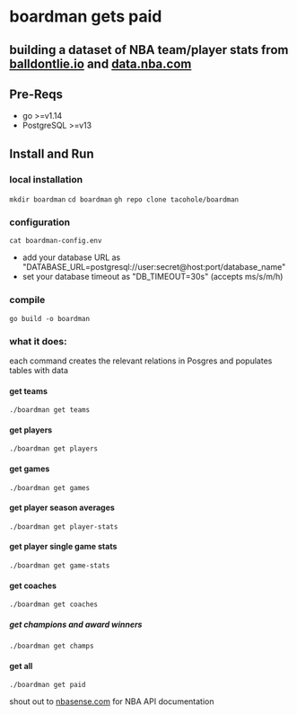 # boardman gets paid

## building a dataset of NBA team/player stats from [balldontlie.io](https://www.balldontlie.io/) and [data.nba.com](https://data.nba.com/)

## Pre-Reqs
- go >=v1.14
- PostgreSQL >=v13

## Install and Run
### local installation
`mkdir boardman`
`cd boardman`
`gh repo clone tacohole/boardman`

### configuration
`cat boardman-config.env`
- add your database URL as "DATABASE_URL=postgresql://user:secret@host:port/database_name"
- set your database timeout as "DB_TIMEOUT=30s" (accepts ms/s/m/h)

### compile
`go build -o boardman`

### what it does:
each command creates the relevant relations in Posgres
and populates tables with data

#### get teams
`./boardman get teams`

#### get players
`./boardman get players`

#### get games
`./boardman get games`

#### get player season averages
`./boardman get player-stats`

#### get player single game stats
`./boardman get game-stats`

#### get coaches
`./boardman get coaches`

##### get champions and award winners
`./boardman get champs`

#### get all
`./boardman get paid`

shout out to [nbasense.com](http://nbasense.com/) for NBA API documentation